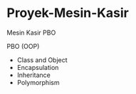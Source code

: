 # Proyek-Mesin-Kasir
Mesin Kasir PBO

PBO (OOP)
- Class and Object <CHECKED>
- Encapsulation <CHECKED>
- Inheritance <CHECKED>
- Polymorphism <CHECKED>
